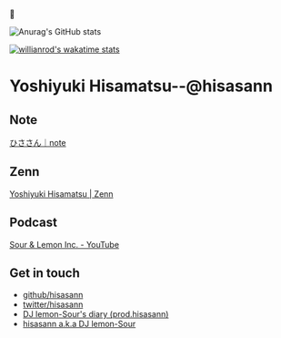 🍋

![Anurag's GitHub stats](https://github-readme-stats.vercel.app/api?username=hisasann&show_icons=true&theme=radical)

[![willianrod's wakatime stats](https://github-readme-stats.vercel.app/api/wakatime?username=hisasann)](https://github.com/anuraghazra/github-readme-stats)


Yoshiyuki Hisamatsu--@hisasann
========

Note
---
[ひささん｜note](https://note.com/hisasann)

Zenn
---
[Yoshiyuki Hisamatsu | Zenn](https://zenn.dev/hisasann)

Podcast
---

[Sour & Lemon Inc. - YouTube](https://www.youtube.com/channel/UCcB8jQpBT_r9T1XUkc9WgrA)

Get in touch
---

- [github/hisasann](https://github.com/hisasann)
- [twitter/hisasann](https://twitter.com/hisasann)
- [DJ lemon-Sour's diary (prod.hisasann)](https://hisasann.github.io/)
- [hisasann a.k.a DJ lemon-Sour](https://hisasann.dev/)
